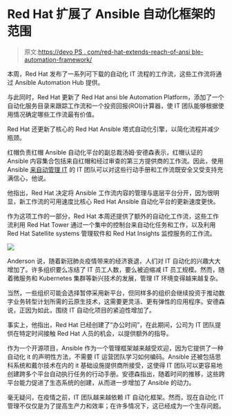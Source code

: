 # Red Hat 扩展了 Ansible 自动化框架的范围

> 原文:[https://devo PS . com/red-hat-extends-reach-of-ansi ble-automation-framework/](https://devops.com/red-hat-extends-reach-of-ansible-automation-framework/)

本周，Red Hat 发布了一系列可下载的自动化 IT 流程的工作流，这些工作流将通过 Ansible Automation Hub 提供。

与此同时，Red Hat 更新了 Red Hat ansi ble Automation Platform，添加了一个自动化服务目录来跟踪工作流和一个投资回报(ROI)计算器，使 IT 团队能够根据使用情况确定哪些工作流最有价值。

Red Hat 还更新了核心的 Red Hat Ansible 塔式自动化引擎，以简化流程并减少瓶颈。

红帽负责红帽 Ansible 自动化平台的副总裁汤姆·安德森表示，红帽认证的 Ansible 内容集合包括来自红帽和经过审查的第三方提供商的工作流。因此，使用 Ansible [来自动管理 IT](https://devops.com/red-hat-extends-scope-of-ansible-tools/) 的 IT 团队可以对这些行动手册和工作流既安全又受支持充满信心，他说。

他指出，Red Hat 决定将 Ansible 工作流内容的管理与底层平台分开，因为很明显，新工作流的可用速度比核心 Red Hat Ansible 自动化平台的更新速度更快。

作为这项工作的一部分，Red Hat 本周还提供了额外的自动化工作流，这些工作流利用 Red Hat Tower 通过一个集中的控制台来自动化任务和工作，以及利用 Red Hat Satellite systems 管理软件和 Red Hat Insights 监控服务的工作流。

![](../Images/8a389de54d38e71954b6b6c789e76e42.png)

Anderson 说，随着新冠肺炎疫情带来的经济衰退，人们对 IT 自动化的兴趣大大增加了。许多组织要么冻结了 IT 员工人数，要么被迫缩减 IT 员工规模。然而，随着微服务和 Kubernetes 集群等新兴技术的发展，管理 IT 环境变得越来越复杂。

当然，一些组织可能会选择暂停采用新平台，但同样多的组织会继续投资于推动数字业务转型计划所需的云原生技术，这需要更灵活、更有弹性的应用程序。安德森说，正因为如此，围绕 IT 自动化项目的紧迫性增加了。

事实上，他指出，Red Hat 已经创建了“办公时间”，在此期间，公司为 IT 团队提供在特定时间接触 Red Hat 人员的机会，以提供额外的指导。

作为一个开源项目，Ansible 作为一个管理框架越来越受欢迎，因为它提供了一种自动化 it 的声明性方法，不需要 IT 运营团队学习如何编码。Ansible 还被包括思科系统和戴尔技术在内的 it 基础设施提供商所接受，这使得 IT 团队可以更容易地创建跨多个平台自动执行任务的行动手册。安德森指出，随着时间的推移，这些跨平台能力促进了生态系统的创建，从而进一步增加了 Ansible 的动力。

毫无疑问，在疫情之前，IT 团队越来越依赖 IT 自动化框架。然而，现在自动化 IT 管理不仅仅是为了提高生产力和效率；在许多情况下，这已经成为一个生存问题。